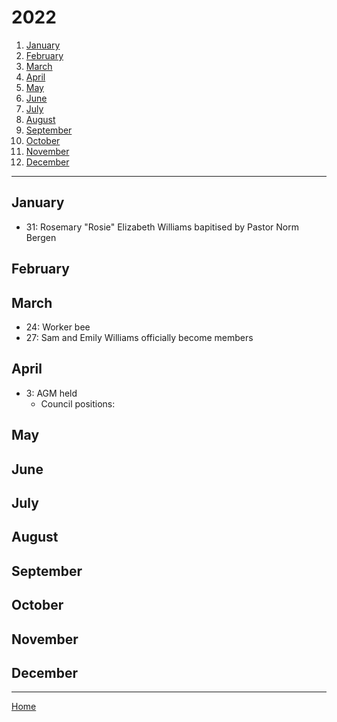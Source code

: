 # 2022

1. [January](#January)
1. [February](#February)
1. [March](#March)
1. [April](#April)
1. [May](#May)
1. [June](#June)
1. [July](#July)
1. [August](#August)
1. [September](#September)
1. [October](#October)
1. [November](#November)
1. [December](#December)

---------

## January

- 31: Rosemary "Rosie" Elizabeth Williams bapitised by Pastor Norm Bergen

## February

## March

- 24: Worker bee
- 27: Sam and Emily Williams officially become members

## April

- 3: AGM held
	- Council positions:

## May
## June
## July
## August
## September
## October
## November
## December

------

[Home](../index.md)